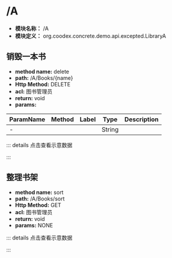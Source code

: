 # /A

* **模块名称：** /A
* **模块定义：** org.coodex.concrete.demo.api.excepted.LibraryA




## <span id="m1">销毁一本书</span>




* **method name:** delete
* **path:** /A/Books/{name}
* **Http Method:** DELETE
* **acl:** 图书管理员 
* **return:** void
* **params:** 

| ParamName | Method | Label | Type                  | Description |
| --------- | -- | ---- | --------------------- | ------------ |
| - |  |  | String | 　 |

::: details 点击查看示意数据

:::

## <span id="m2">整理书架</span>




* **method name:** sort
* **path:** /A/Books/sort
* **Http Method:** GET
* **acl:** 图书管理员 
* **return:** void
* **params:** NONE

::: details 点击查看示意数据

:::

